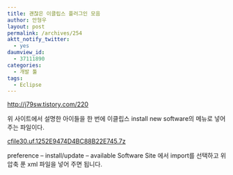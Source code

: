 ```yaml
---
title: 괜찮은 이클립스 플러그인 모음
author: 안형우
layout: post
permalink: /archives/254
aktt_notify_twitter:
  - yes
daumview_id:
  - 37111890
categories:
  - 개발 툴
tags:
  - Eclipse
---
```

<a href="http://j79sw.tistory.com/220" target="_blank">http://j79sw.tistory.com/220</a>

위 사이트에서 설명한 아이들을 한 번에 이클립스 install new software의 메뉴로 넣어 주는 파일이다.

<a href="/uploads/legacy/old-images/1/cfile30.uf.1252E9474D4BC88B22E745.7z" class="aligncenter" />cfile30.uf.1252E9474D4BC88B22E745.7z</a>

preference &#8211; install/update &#8211; available Software Site 에서 import를 선택하고 위 압축 푼 xml 파일을 넣어 주면 됩니다.